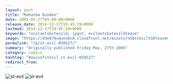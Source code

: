 ```yaml
---
layout: post
title: "Mahatma Dundee"
date: 2005-05-27T05:00:00+0000
release_date: 2014-12-17T19:45:19+0000
lastmod: 2014-12-17T19:45:19+0000
keywords: "evilaetsbstevild, jpgst, evilaetsbstevildtease"
image: "https://d3e878vmunx8cm.cloudfront.net/assets/%5Bstevil%5Dtease05-26-05.jpg"
permalink: "/p/st-evil-050527/"
summary: "Originally published Friday May, 27th 2005"
category: comics
hashtag: "#axisofstevil_st-evil-050527"
redirect_from:
---
```


![st-evil](https://d3e878vmunx8cm.cloudfront.net/assets/%5Bstevil%5Dtease05-26-05.jpg)
![st-evil](https://d3e878vmunx8cm.cloudfront.net/assets/%5Bstevil%5D05-27-05.jpg)
